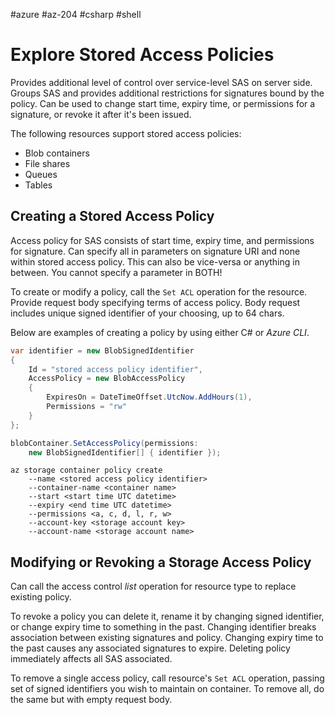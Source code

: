 #azure #az-204 #csharp #shell 

# Explore Stored Access Policies
Provides additional level of control over service-level SAS on server side.
Groups SAS and provides additional restrictions for signatures bound by the policy.
Can be used to change start time, expiry time, or permissions for a signature, or revoke it after it's been issued.

The following resources support stored access policies:
- Blob containers
- File shares
- Queues
- Tables

## Creating a Stored Access Policy
Access policy for SAS consists of start time, expiry time, and permissions for signature.
Can specify all in parameters on signature URI and none within stored access policy.
This can also be vice-versa or anything in between.
You cannot specify a parameter in BOTH!

To create or modify a policy, call the `Set ACL` operation for the resource.
Provide request body specifying terms of access policy.
Body request includes unique signed identifier of your choosing, up to 64 chars.

Below are examples of creating a policy by using either C# or *Azure CLI*.
```cs
var identifier = new BlobSignedIdentifier
{
	Id = "stored access policy identifier",
	AccessPolicy = new BlobAccessPolicy
	{
		ExpiresOn = DateTimeOffset.UtcNow.AddHours(1),
		Permissions = "rw"
	}
};

blobContainer.SetAccessPolicy(permissions:
	new BlobSignedIdentifier[] { identifier });
```

```shell
az storage container policy create
	--name <stored access policy identifier>
	--container-name <container name>
	--start <start time UTC datetime>
	--expiry <end time UTC datetime>
	--permissions <a, c, d, l, r, w>
	--account-key <storage account key>
	--account-name <storage account name>
```

## Modifying or Revoking a Storage Access Policy
Can call the access control *list* operation for resource type to replace existing policy.

To revoke a policy you can delete it, rename it by changing signed identifier, or change expiry time to something in the past.
Changing identifier breaks association between existing signatures and policy.
Changing expiry time to the past causes any associated signatures to expire.
Deleting policy immediately affects all SAS associated.

To remove a single access policy, call resource's `Set ACL` operation, passing set of signed identifiers you wish to maintain on container.
To remove all, do the same but with empty request body.
